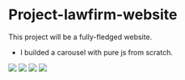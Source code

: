 # Project-lawfirm-website

This project will be a fully-fledged website.

* I builded a carousel with pure js from scratch.


![](https://img.shields.io/badge/Code-HTML-informational?style=flat-square&logo=html5&logoColor=white&color=blue)
![](https://img.shields.io/badge/Code-CSS-informational?style=flat-square&logo=css3&logoColor=white&color=blue)
![](https://img.shields.io/badge/Preprocessor-SCSS-informational?style=flat-square&logo=sass&logoColor=white&color=blue)
![](https://img.shields.io/badge/Code-JavaScript-informational?style=flat-square&logo=javascript&logoColor=white&color=blue)

